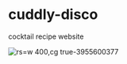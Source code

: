 # cuddly-disco
cocktail recipe website

























![rs=w 400,cg true-3955600377](https://user-images.githubusercontent.com/8779526/212523086-6c9f083e-2227-459c-bb99-10630f14823b.jpg)
